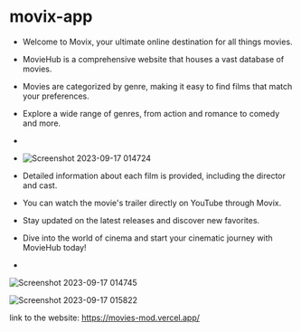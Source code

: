 # movix-app
- Welcome to Movix, your ultimate online destination for all things movies.
- MovieHub is a comprehensive website that houses a vast database of movies.
- Movies are categorized by genre, making it easy to find films that match your preferences.
- Explore a wide range of genres, from action and romance to comedy and more.
-
- ![Screenshot 2023-09-17 014724](https://github.com/Riomartin88/MOVIEVERE/assets/71516928/513cf26d-5d65-49fc-a156-5c3a58715146)

- Detailed information about each film is provided, including the director and cast.
- You can watch the movie's trailer directly on YouTube through Movix.
- Stay updated on the latest releases and discover new favorites.
- Dive into the world of cinema and start your cinematic journey with MovieHub today!

- 
![Screenshot 2023-09-17 014745](https://github.com/Riomartin88/MOVIEVERE/assets/71516928/5cb7b488-1ee0-4af9-a1d1-88e9dbb8b6ef)


![Screenshot 2023-09-17 015822](https://github.com/Riomartin88/MOVIEVERE/assets/71516928/608c9c1f-1ea5-43fe-996c-c54d901f1fee)



link to the website: https://movies-mod.vercel.app/
